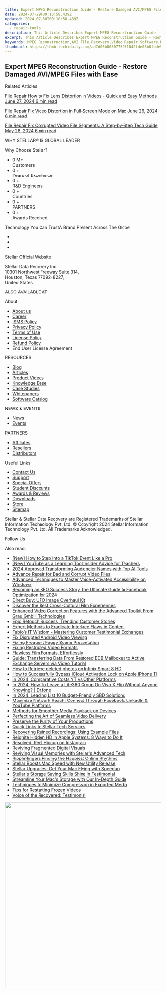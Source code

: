 ```yaml
---
title: Expert MPEG Reconstruction Guide - Restore Damaged AVI/MPEG Files with Ease
date: 2024-07-29T00:10:58.439Z
updated: 2024-07-30T00:10:58.439Z
categories:
  - repair-tools
description: This Article Describes Expert MPEG Reconstruction Guide - Restore Damaged AVI/MPEG Files with Ease
excerpt: This Article Describes Expert MPEG Reconstruction Guide - Restore Damaged AVI/MPEG Files with Ease
keywords: MPEG Reconstruction,AVI File Recovery,Video Repair Software,MPEG Error Fix,Digital Video Restoration,Corrupted File Recovery Tools,Professional Video Repair Guide
thumbnail: https://thmb.techidaily.com/ad7d05b0030775951042fde08b0fbde9a0ebb4cf05f0435bf5618af5d7b42ae3.jpg
---
```


## Expert MPEG Reconstruction Guide - Restore Damaged AVI/MPEG Files with Ease

Related Articles

[File Repair  How to Fix Lens Distortion in Videos - Quick and Easy Methods June 27, 2024  6 min read](https://tools.techidaily.com/stellardata-recovery/buy-now/)

[File Repair  Fix Video Distortion in Full-Screen Mode on Mac June 26, 2024  6 min read](https://tools.techidaily.com/stellardata-recovery/buy-now/)

[File Repair  Fix Corrupted Video File Segments: A Step-by-Step Tech Guide May 28, 2024  6 min read](https://tools.techidaily.com/stellardata-recovery/buy-now/)

 WHY STELLAR® IS GLOBAL LEADER

 Why Choose Stellar?

* 0  M+  
Customers
* 0 +  
Years of Excellence
* 0 +  
R&D Engineers
* 0 +  
Countries
* 0 +  
PARTNERS
* 0 +  
Awards Received

 Technology You Can TrustA Brand Present Across The Globe

* [](https://www.stellarinfo.com/images/v7/ISO-27001-2013-Certificate.pdf)
* [](https://www.stellarinfo.com/images/v7/ISO-9001-2008Certificate.pdf)
* [](https://tools.techidaily.com/stellardata-recovery/buy-now/)

 Stellar Official Website

 Stellar Data Recovery Inc.  
 10301 Northwest Freeway Suite 314,  
 Houston, Texas 77092-8227,  
 United States

 ALSO AVAILABLE AT

 About

* [About us](https://tools.techidaily.com/stellardata-recovery/buy-now/)
* [Career](https://tools.techidaily.com/stellardata-recovery/buy-now/)
* [ISMS Policy](https://tools.techidaily.com/stellardata-recovery/buy-now/)
* [Privacy Policy](https://tools.techidaily.com/stellardata-recovery/buy-now/)
* [Terms of Use](https://tools.techidaily.com/stellardata-recovery/buy-now/)
* [License Policy](https://www.stellarinfo.com/software-licensing-usage.php)
* [Refund Policy](https://tools.techidaily.com/stellardata-recovery/buy-now/)
* [End User License Agreement](https://tools.techidaily.com/stellardata-recovery/buy-now/)

 RESOURCES

* [Blog](https://tools.techidaily.com/stellardata-recovery/buy-now/)
* [Articles](https://tools.techidaily.com/stellardata-recovery/buy-now/)
* [Product Videos](https://tools.techidaily.com/stellardata-recovery/buy-now/)
* [Knowledge Base](https://tools.techidaily.com/stellardata-recovery/buy-now/)
* [Case Studies](https://tools.techidaily.com/stellardata-recovery/buy-now/)
* [Whitepapers](https://tools.techidaily.com/stellardata-recovery/buy-now/)
* [Software Catalog](https://tools.techidaily.com/stellardata-recovery/buy-now/)

 NEWS & EVENTS

* [News](https://tools.techidaily.com/stellardata-recovery/buy-now/)
* [Events](https://www.stellarinfo.com/affiliate-summit/affiliate-summit.php)

 PARTNERS

* [Affiliates](https://tools.techidaily.com/stellardata-recovery/buy-now/)
* [Resellers](https://tools.techidaily.com/stellardata-recovery/buy-now/)
* [Distributors](https://tools.techidaily.com/stellardata-recovery/buy-now/)

 Useful Links

* [Contact Us](https://www.stellarinfo.com/contact/contact-us.php)
* [Support](https://tools.techidaily.com/stellardata-recovery/buy-now/)
* [Special Offers](https://tools.techidaily.com/stellardata-recovery/buy-now/)
* [Student Discounts](https://www.stellarinfo.com/student-discount/)
* [Awards & Reviews](https://tools.techidaily.com/stellardata-recovery/buy-now/)
* [Downloads](https://www.stellarinfo.com/download.php)
* [Store](https://tools.techidaily.com/stellardata-recovery/buy-now/)
* [Sitemap](https://www.stellarinfo.com/sitemap.php)

 Stellar & Stellar Data Recovery are Registered Trademarks of Stellar Information Technology Pvt. Ltd. © Copyright 2024 Stellar Information Technology Pvt. Ltd. All Trademarks Acknowledged.

Follow Us [](https://www.facebook.com/stellardata) [](https://twitter.com/stellarinfo) [](https://www.linkedin.com/company/stellardatarecovery/) [](https://www.youtube.com/c/stellardatarecovery)

<ins class="adsbygoogle"
     style="display:block"
     data-ad-format="autorelaxed"
     data-ad-client="ca-pub-7571918770474297"
     data-ad-slot="1223367746"></ins>



<ins class="adsbygoogle"
     style="display:block"
     data-ad-client="ca-pub-7571918770474297"
     data-ad-slot="8358498916"
     data-ad-format="auto"
     data-full-width-responsive="true"></ins>

<span class="atpl-alsoreadstyle">Also read:</span>
<div><ul>
<li><a href="https://tiktok-videos.techidaily.com/new-how-to-step-into-a-tiktok-event-like-a-pro/"><u>[New] How to Step Into a TikTok Event Like a Pro</u></a></li>
<li><a href="https://facebook-video-share.techidaily.com/new-youtube-as-a-learning-tool-insider-advice-for-teachers/"><u>[New] YouTube as a Learning Tool  Insider Advice for Teachers</u></a></li>
<li><a href="https://some-guidance.techidaily.com/2024-approved-transforming-audiencier-names-with-top-ai-tools/"><u>2024 Approved  Transforming Audiencier Names with Top AI Tools</u></a></li>
<li><a href="https://data-wizards.techidaily.com/advance-repair-for-bad-and-corrupt-video-files/"><u>Advance Repair for Bad and Corrupt Video Files</u></a></li>
<li><a href="https://win11-tips.techidaily.com/advanced-techniques-to-master-voice-activated-accessibility-on-windows/"><u>Advanced Techniques to Master Voice-Activated Accessibility on Windows</u></a></li>
<li><a href="https://facebook-video-recording.techidaily.com/becoming-an-seo-success-story-the-ultimate-guide-to-facebook-optimization-for-2024/"><u>Becoming an SEO Success Story  The Ultimate Guide to Facebook Optimization for 2024</u></a></li>
<li><a href="https://data-wizards.techidaily.com/direct-buy-ufo-image-overhaul-kit/"><u>Direct Buy: UFO Image Overhaul Kit</u></a></li>
<li><a href="https://mondly-stories.techidaily.com/discover-the-best-cross-cultural-film-experiences/"><u>Discover the Best Cross-Cultural Film Experiences</u></a></li>
<li><a href="https://data-wizards.techidaily.com/enhanced-video-correction-features-with-the-advanced-toolkit-from-grau-gmbh-technologies/"><u>Enhanced Video Correction Features with the Advanced Toolkit From Grau GmbH Technologies</u></a></li>
<li><a href="https://data-wizards.techidaily.com/epic-retouch-success-trending-customer-stories/"><u>Epic Retouch Success, Trending Customer Stories</u></a></li>
<li><a href="https://data-wizards.techidaily.com/expert-methods-to-eradicate-interlace-flaws-in-content/"><u>Expert Methods to Eradicate Interlace Flaws in Content</u></a></li>
<li><a href="https://data-wizards.techidaily.com/fabios-it-wisdom-mastering-customer-testimonial-exchanges/"><u>Fabio’s IT Wisdom - Mastering Customer Testimonial Exchanges</u></a></li>
<li><a href="https://data-wizards.techidaily.com/fix-disrupted-android-video-viewing/"><u>Fix Disrupted Android Video Viewing</u></a></li>
<li><a href="https://data-wizards.techidaily.com/fixing-frequent-foggy-scene-presentation/"><u>Fixing Frequent Foggy Scene Presentation</u></a></li>
<li><a href="https://data-wizards.techidaily.com/fixing-restricted-video-formats/"><u>Fixing Restricted Video Formats</u></a></li>
<li><a href="https://data-wizards.techidaily.com/flawless-film-formats-effortlessly/"><u>Flawless Film Formats, Effortlessly</u></a></li>
<li><a href="https://data-wizards.techidaily.com/guide-transferring-data-from-restored-edb-mailboxes-to-active-exchange-servers-via-video-tutorial/"><u>Guide: Transferring Data From Restored EDB Mailboxes to Active Exchange Servers via Video Tutorial</u></a></li>
<li><a href="https://blog-min.techidaily.com/how-to-retrieve-deleted-photos-on-infinix-smart-8-hd-by-stellar-photo-recovery-android-mobile-photo-recover/"><u>How to Retrieve  deleted photos on Infinix Smart 8 HD</u></a></li>
<li><a href="https://activate-lock.techidaily.com/how-to-successfully-bypass-icloud-activation-lock-on-apple-iphone-11-by-drfone-ios/"><u>How to Successfully Bypass iCloud Activation Lock on Apple iPhone 11</u></a></li>
<li><a href="https://extra-tips.techidaily.com/in-2024-comparative-costs-yt-vs-other-platforms/"><u>In 2024, Comparative Costs  YT vs Other Platforms</u></a></li>
<li><a href="https://location-social.techidaily.com/in-2024-how-to-leave-a-life360-group-on-vivo-x-flip-without-anyone-knowing-drfone-by-drfone-virtual-android/"><u>In 2024, How To Leave a Life360 Group On Vivo X Flip Without Anyone Knowing? | Dr.fone</u></a></li>
<li><a href="https://youtube-help.techidaily.com/in-2024-leading-list-10-budget-friendly-sbd-solutions/"><u>In 2024, Leading List  10 Budget-Friendly SBD Solutions</u></a></li>
<li><a href="https://data-wizards.techidaily.com/maximize-network-reach-connect-through-facebook-linkedin-and-youtube-platforms/"><u>Maximize Network Reach: Connect Through Facebook, LinkedIn & YouTube Platforms</u></a></li>
<li><a href="https://data-wizards.techidaily.com/methods-for-smoother-media-playback-on-devices/"><u>Methods for Smoother Media Playback on Devices</u></a></li>
<li><a href="https://data-wizards.techidaily.com/perfecting-the-art-of-seamless-video-delivery/"><u>Perfecting the Art of Seamless Video Delivery</u></a></li>
<li><a href="https://data-wizards.techidaily.com/preserve-the-purity-of-your-productions/"><u>Preserve the Purity of Your Productions</u></a></li>
<li><a href="https://data-wizards.techidaily.com/quick-links-to-stellar-tech-services/"><u>Quick Links to Stellar Tech Services</u></a></li>
<li><a href="https://data-wizards.techidaily.com/recovering-ruined-recordings-using-example-files/"><u>Recovering Ruined Recordings: Using Example Files</u></a></li>
<li><a href="https://data-wizards.techidaily.com/reignite-hidden-hd-in-apple-systems-8-ways-to-do-it/"><u>Reignite Hidden HD in Apple Systems: 8 Ways to Do It</u></a></li>
<li><a href="https://data-wizards.techidaily.com/resolved-reel-hiccup-on-instagram/"><u>Resolved: Reel Hiccup on Instagram</u></a></li>
<li><a href="https://data-wizards.techidaily.com/reviving-fragmented-digital-visuals/"><u>Reviving Fragmented Digital Visuals</u></a></li>
<li><a href="https://data-wizards.techidaily.com/reviving-visual-memories-with-stellars-advanced-tech/"><u>Reviving Visual Memories with Stellar's Advanced Tech</u></a></li>
<li><a href="https://extra-resources.techidaily.com/rippleringers-finding-the-happiest-online-rhythms/"><u>RippleRingers  Finding the Happiest Online Rhythms</u></a></li>
<li><a href="https://data-wizards.techidaily.com/stellar-boosts-mac-speed-with-new-utility-release/"><u>Stellar Boosts Mac Speed with New Utility Release</u></a></li>
<li><a href="https://data-wizards.techidaily.com/stellar-upgrades-get-your-mac-flying-with-speedup/"><u>Stellar Upgrades: Get Your Mac Flying with Speedup</u></a></li>
<li><a href="https://data-wizards.techidaily.com/stellars-storage-saving-skills-shine-in-testimonial/"><u>Stellar's Storage Saving Skills Shine in Testimonial</u></a></li>
<li><a href="https://data-wizards.techidaily.com/streamline-your-macs-storage-with-our-in-depth-guide/"><u>Streamline Your Mac's Storage with Our In-Depth Guide</u></a></li>
<li><a href="https://data-wizards.techidaily.com/techniques-to-minimize-compression-in-exported-media/"><u>Techniques to Minimize Compression in Exported Media</u></a></li>
<li><a href="https://data-wizards.techidaily.com/tips-for-restarting-frozen-videos/"><u>Tips for Restarting Frozen Videos</u></a></li>
<li><a href="https://data-wizards.techidaily.com/voice-of-the-recovered-testimonial/"><u>Voice of the Recovered: Testimonial</u></a></li>
</ul></div>

<!-- affiliate ads begin -->
<a href="https://appsumo.8odi.net/c/5597632/2068411/7443" target="_top" id="2068411"><img src="//a.impactradius-go.com/display-ad/7443-2068411" border="0" alt="" width="1200" height="600"/></a><img height="0" width="0" src="https://appsumo.8odi.net/i/5597632/2068411/7443" style="position:absolute;visibility:hidden;" border="0" />
<!-- affiliate ads end -->
